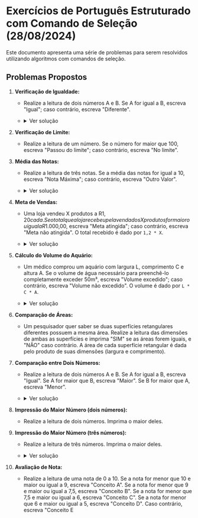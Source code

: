 # Exercícios de Português Estruturado com Comando de Seleção (28/08/2024)

Este documento apresenta uma série de problemas para serem resolvidos utilizando algoritmos com comandos de seleção.

## Problemas Propostos

1. **Verificação de Igualdade:**
   - Realize a leitura de dois números A e B. Se A for igual a B, escreva "Igual"; caso contrário, escreva "Diferente".
   - <details>
     <summary>Ver solução</summary>
     
     ```pascal
     // Exemplo de código no VisuAlg
     var 
      a,b : inteiro
     
     inicio
      escreval ("Digite o valor para A e B")
      leia(a,b)
      se (a = b) entao
      escreval ("A e B são Iguais")
      senao
      escreval ("A e B são Diferentes")
      fimse

     fimalgoritmo
     ```

     </details>


2. **Verificação de Limite:**
   - Realize a leitura de um número. Se o número for maior que 100, escreva "Passou do limite"; caso contrário, escreva "No limite".

3. **Média das Notas:**
   - Realize a leitura de três notas. Se a média das notas for igual a 10, escreva "Nota Máxima"; caso contrário, escreva "Outro Valor".
   - <details>
     <summary>Ver solução</summary>
     
     ```pascal
     // Exemplo de código no VisuAlg
     var 
      a, b, c, media : real
     
     inicio
      escreval ("Digite suas três notas")
      leia (a, b, c)

      media <- (a + b + c)/3

      se (media = 10) então
      escreval ("Nota Maxima")
      
      senao
      escreval ("Outro Valor")

      fimse

     fimalgoritmo
     ```

     </details>


4. **Meta de Vendas:**
   - Uma loja vendeu X produtos a R$1,20 cada. Se o total que a loja recebeu pela venda dos X produtos for maior ou igual a R$1.000,00, escreva "Meta atingida"; caso contrário, escreva "Meta não atingida". O total recebido é dado por `1,2 * X`.
   - <details>
     <summary>Ver solução</summary>
     
     ```pascal
     // Exemplo de código no VisuAlg
     var 

     
     inicio

     fimalgoritmo
     ```

     </details>


5. **Cálculo do Volume do Aquário:**
   - Um médico comprou um aquário com largura L, comprimento C e altura A. Se o volume de água necessário para preenchê-lo completamente exceder 50m³, escreva "Volume excedido"; caso contrário, escreva "Volume não excedido". O volume é dado por `L * C * A`.
   - <details>
     <summary>Ver solução</summary>
     
     ```pascal
     // Exemplo de código no VisuAlg
     var 
      l, c, a, v: real
     
     inicio
      escreval ("Digite as dimensoes do aquario")
      leia (l, c, a)

      v <- l * c * a
   
      se (v > 50) entao
      escreval ("volume excedido")

      senao
      escreval ("Volume não excedido")
   
      fimse
     fimalgoritmo
     ```

     </details>


6. **Comparação de Áreas:**
   - Um pesquisador quer saber se duas superfícies retangulares diferentes possuem a mesma área. Realize a leitura das dimensões de ambas as superfícies e imprima "SIM" se as áreas forem iguais, e "NÃO" caso contrário. A área de cada superfície retangular é dada pelo produto de suas dimensões (largura e comprimento).

7. **Comparação entre Dois Números:**
   - Realize a leitura de dois números A e B. Se A for igual a B, escreva "Igual". Se A for maior que B, escreva "Maior". Se B for maior que A, escreva "Menor".
   - <details>
     <summary>Ver solução</summary>
     
     ```pascal
     // Exemplo de código no VisuAlg
     var 
      a, b : inteiro
     
     inicio
      escreval ("Escreva os valor de A e B")
      leia (a , b)
   
      se (a = b) entao
         escreval ("Igual")

      senao

         se (a > b) então
            escreval ("Maior")

         senao
            escreval ("Menor")

         fimse
      fimse

     fimalgoritmo
     ```

     </details>


8. **Impressão do Maior Número (dois números):**
   - Realize a leitura de dois números. Imprima o maior deles.

9. **Impressão do Maior Número (três números):**
   - Realize a leitura de três números. Imprima o maior deles.
   - <details>
     <summary>Ver solução</summary>
     
     ```pascal
     // Exemplo de código no VisuAlg
     var 
      a, b , c: real
     
     inicio
      escreval ("Escreva os valor de A, B e C")
      leia (a , b, c)

      // Verificar o maior valor
      se (a > b) e (a > c) entao
         escreval ("O maior valor é A, que é: ", a)
   
      senao
         se (b > a) e (b > c) entao
            escreval ("O maior valor é B, que é: ", b)

         senao
            escreval("O maior valor é C, que é: ", c)

         fimse
      fimse

     fimalgoritmo
     ```

     </details>


10. **Avaliação de Nota:**
    - Realize a leitura de uma nota de 0 a 10. Se a nota for menor que 10 e maior ou igual a 9, escreva "Conceito A". Se a nota for menor que 9 e maior ou igual a 7,5, escreva "Conceito B". Se a nota for menor que 7,5 e maior ou igual a 6, escreva "Conceito C". Se a nota for menor que 6 e maior ou igual a 5, escreva "Conceito D". Caso contrário, escreva "Conceito E

